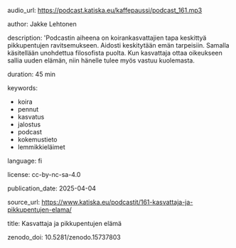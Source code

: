 audio_url: https://podcast.katiska.eu/kaffepaussi/podcast_161.mp3

author: Jakke Lehtonen

description: 'Podcastin aiheena on koirankasvattajien tapa keskittyä pikkupentujen
  ravitsemukseen. Aidosti keskitytään emän tarpeisiin. Samalla käsitellään unohdettua
  filosofista puolta. Kun kasvattaja ottaa oikeukseen sallia uuden elämän, niin hänelle
  tulee myös vastuu kuolemasta.

duration: 45 min

keywords:
- koira
- pennut
- kasvatus
- jalostus
- podcast
- kokemustieto
- lemmikkieläimet

language: fi

license: cc-by-nc-sa-4.0

publication_date: 2025-04-04

source_url: https://www.katiska.eu/podcastit/161-kasvattaja-ja-pikkupentujen-elama/

title: Kasvattaja ja pikkupentujen elämä

zenodo_doi: 10.5281/zenodo.15737803
